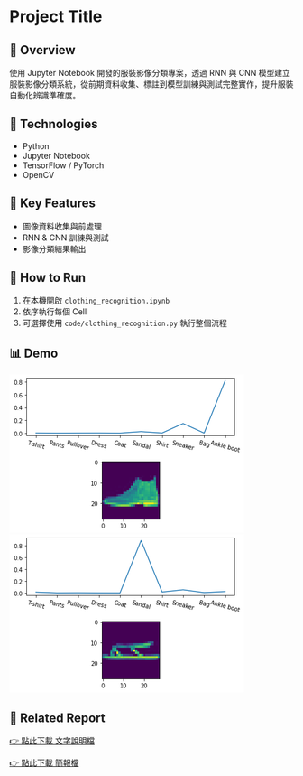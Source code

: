 # Project Title

## 📌 Overview
使用 Jupyter Notebook 開發的服裝影像分類專案，透過 RNN 與 CNN 模型建立服裝影像分類系統，從前期資料收集、標註到模型訓練與測試完整實作，提升服裝自動化辨識準確度。

## 🧰 Technologies
- Python
- Jupyter Notebook
- TensorFlow / PyTorch
- OpenCV

## 🎯 Key Features
- 圖像資料收集與前處理
- RNN & CNN 訓練與測試
- 影像分類結果輸出

## 📂 How to Run
1. 在本機開啟 `clothing_recognition.ipynb`  
2. 依序執行每個 Cell  
3. 可選擇使用 `code/clothing_recognition.py` 執行整個流程

## 📊 Demo
![Ankle boot](images/result1.png)
![Sandal](images/result2.png)

## 📄 Related Report
[👉 點此下載 文字說明檔](./report_word.pdf)

[👉 點此下載 簡報檔](./report_ppt.pdf)

